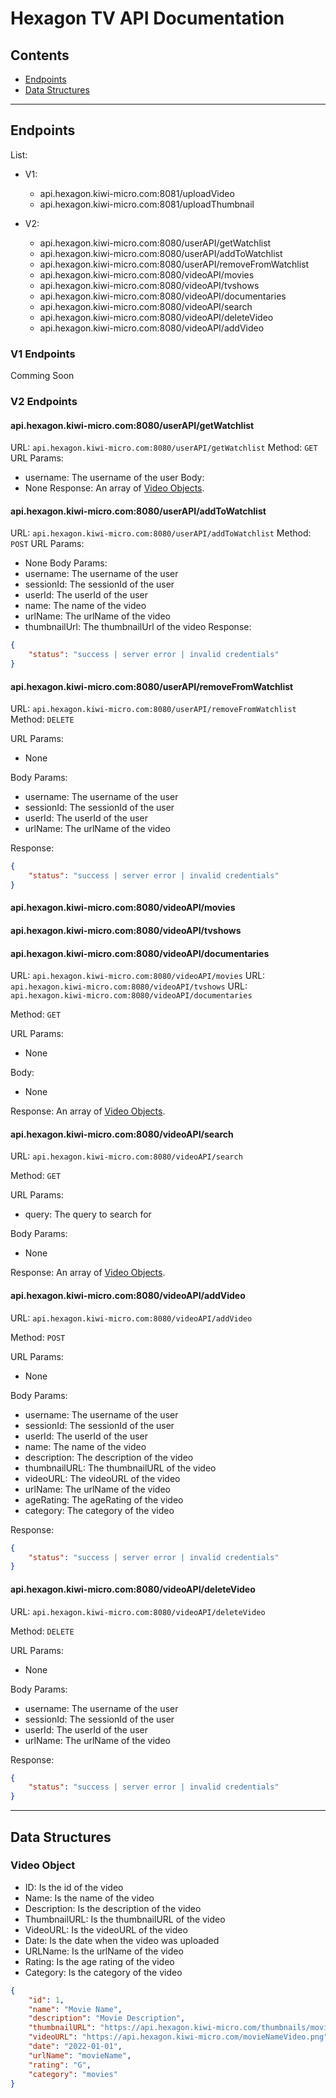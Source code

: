 # Hexagon TV API Documentation

## Contents

- [Endpoints](#endpoints)
- [Data Structures](#data-structures)

---

## Endpoints

List:

- V1:

  - api.hexagon.kiwi-micro.com:8081/uploadVideo
  - api.hexagon.kiwi-micro.com:8081/uploadThumbnail

- V2:
  - api.hexagon.kiwi-micro.com:8080/userAPI/getWatchlist
  - api.hexagon.kiwi-micro.com:8080/userAPI/addToWatchlist
  - api.hexagon.kiwi-micro.com:8080/userAPI/removeFromWatchlist
  - api.hexagon.kiwi-micro.com:8080/videoAPI/movies
  - api.hexagon.kiwi-micro.com:8080/videoAPI/tvshows
  - api.hexagon.kiwi-micro.com:8080/videoAPI/documentaries
  - api.hexagon.kiwi-micro.com:8080/videoAPI/search
  - api.hexagon.kiwi-micro.com:8080/videoAPI/deleteVideo
  - api.hexagon.kiwi-micro.com:8080/videoAPI/addVideo

### V1 Endpoints

Comming Soon

### V2 Endpoints

#### api.hexagon.kiwi-micro.com:8080/userAPI/getWatchlist

URL: `api.hexagon.kiwi-micro.com:8080/userAPI/getWatchlist`
Method: `GET`
URL Params:

- username: The username of the user
  Body:
- None
  Response:
  An array of [Video Objects](#data-structures).

#### api.hexagon.kiwi-micro.com:8080/userAPI/addToWatchlist

URL: `api.hexagon.kiwi-micro.com:8080/userAPI/addToWatchlist`
Method: `POST`
URL Params:

- None
  Body Params:
- username: The username of the user
- sessionId: The sessionId of the user
- userId: The userId of the user
- name: The name of the video
- urlName: The urlName of the video
- thumbnailUrl: The thumbnailUrl of the video
  Response:

```json
{
	"status": "success | server error | invalid credentials"
}
```

#### api.hexagon.kiwi-micro.com:8080/userAPI/removeFromWatchlist

URL: `api.hexagon.kiwi-micro.com:8080/userAPI/removeFromWatchlist`
Method: `DELETE`

URL Params:

- None

Body Params:

- username: The username of the user
- sessionId: The sessionId of the user
- userId: The userId of the user
- urlName: The urlName of the video

Response:

```json
{
	"status": "success | server error | invalid credentials"
}
```

#### api.hexagon.kiwi-micro.com:8080/videoAPI/movies

#### api.hexagon.kiwi-micro.com:8080/videoAPI/tvshows

#### api.hexagon.kiwi-micro.com:8080/videoAPI/documentaries

URL: `api.hexagon.kiwi-micro.com:8080/videoAPI/movies`
URL: `api.hexagon.kiwi-micro.com:8080/videoAPI/tvshows`
URL: `api.hexagon.kiwi-micro.com:8080/videoAPI/documentaries`

Method: `GET`

URL Params:

- None

Body:

- None

Response:
An array of [Video Objects](#data-structures).

#### api.hexagon.kiwi-micro.com:8080/videoAPI/search

URL: `api.hexagon.kiwi-micro.com:8080/videoAPI/search`

Method: `GET`

URL Params:

- query: The query to search for

Body Params:

- None

Response:
An array of [Video Objects](#data-structures).

#### api.hexagon.kiwi-micro.com:8080/videoAPI/addVideo

URL: `api.hexagon.kiwi-micro.com:8080/videoAPI/addVideo`

Method: `POST`

URL Params:

- None

Body Params:

- username: The username of the user
- sessionId: The sessionId of the user
- userId: The userId of the user
- name: The name of the video
- description: The description of the video
- thumbnailURL: The thumbnailURL of the video
- videoURL: The videoURL of the video
- urlName: The urlName of the video
- ageRating: The ageRating of the video
- category: The category of the video

Response:

```json
{
	"status": "success | server error | invalid credentials"
}
```

#### api.hexagon.kiwi-micro.com:8080/videoAPI/deleteVideo

URL: `api.hexagon.kiwi-micro.com:8080/videoAPI/deleteVideo`

Method: `DELETE`

URL Params:

- None

Body Params:

- username: The username of the user
- sessionId: The sessionId of the user
- userId: The userId of the user
- urlName: The urlName of the video

Response:

```json
{
	"status": "success | server error | invalid credentials"
}
```

---

## Data Structures

### Video Object

- ID: Is the id of the video
- Name: Is the name of the video
- Description: Is the description of the video
- ThumbnailURL: Is the thumbnailURL of the video
- VideoURL: Is the videoURL of the video
- Date: Is the date when the video was uploaded
- URLName: Is the urlName of the video
- Rating: Is the age rating of the video
- Category: Is the category of the video

```json
{
	"id": 1,
	"name": "Movie Name",
	"description": "Movie Description",
	"thumbnailURL": "https://api.hexagon.kiwi-micro.com/thumbnails/movieNameThumbnail.png",
	"videoURL": "https://api.hexagon.kiwi-micro.com/movieNameVideo.png",
	"date": "2022-01-01",
	"urlName": "movieName",
	"rating": "G",
	"category": "movies"
}
```
